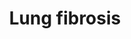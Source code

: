 ---
annotations:
- type: Disease Ontology
  value: pulmonary fibrosis
- type: Pathway Ontology
  value: respiratory system disease pathway
- type: Pathway Ontology
  value: carbon nanotube response pathway
authors:
- Fehrhart
- Penny
- Lindarieswijk
- Khanspers
- MaintBot
- Jmelius
- Egonw
- Mkutmon
communities:
- AOP
description: Lung fibrosis pathway linked to events (molecular initiating event, key
  events and associative events) in a putative Adverse Outcome Pathway for lung fibrosis.   Proteins
  on this pathway have targeted assays available via the [https://assays.cancer.gov/available_assays?wp_id=WP3624
  CPTAC Assay Portal]
last-edited: 2021-05-27
organisms:
- Homo sapiens
redirect_from:
- /index.php/Pathway:WP3624
- /instance/WP3624
schema-jsonld:
- '@context': https://schema.org/
  '@id': https://wikipathways.github.io/pathways/WP3624.html
  '@type': Dataset
  creator:
    '@type': Organization
    name: WikiPathways
  description: Lung fibrosis pathway linked to events (molecular initiating event,
    key events and associative events) in a putative Adverse Outcome Pathway for lung
    fibrosis.   Proteins on this pathway have targeted assays available via the [https://assays.cancer.gov/available_assays?wp_id=WP3624
    CPTAC Assay Portal]
  keywords:
  - TERC
  - production
  - TGF beta
  - Chondrocyte
  - CSF2
  - PDGFB
  - NF-KB
  - Matrix
  - CCR3
  - signaling
  - Cytokines
  - fibre assembly
  - PTX3
  - p38 MAPK
  - MMP2
  - FGF7
  - CEBPB
  - CCL5
  - MAPK
  - PLAU
  - differentiation
  - SFTPA2
  - NFE2L2
  - MUC5B
  - IL5
  - Oxidative Stress
  - Collagen producton
  - ELMOD2
  - FGF1
  - EDN1
  - CYSLTR2
  - SFTPC
  - NRF2
  - RTEL1
  - response
  - SERPINA1
  - EGF
  - SFTPA1
  - TNF
  - CCL3
  - TERT
  - IL13
  - FGF2
  - CSF3
  - PDGFA
  - CXCL2
  - activation
  - CCL2
  - CTGF
  - TGFB1
  - HMOX1
  - CMA1
  - Toll-like receptor
  - BMP7
  - Inflammation
  - MMP9
  - ELN
  - HGF
  - metalloproteinases
  - IL4
  - Coagulation disturbances
  - CCL4
  - DPP9
  - and inflammatory
  - IL12B
  - Chemokine signaling
  - TIMP1
  - Differentiation
  - Stress
  - SKIL
  - ROS
  - IL6
  - IL1B
  - IGF1
  - OBFC1
  - CCR2
  - FAM13A
  - MT2A
  - oxidase
  - ATP11A
  - CXCL8
  - Inflammasome
  - MECP2
  - GREM1
  - Pathway
  - DSP
  - NADPH
  - TGFA
  - SPP1
  - CCL11
  - SMAD7
  - CALCA
  - Apoptosis
  - PARN
  license: CC0
  name: Lung fibrosis
seo: CreativeWork
title: Lung fibrosis
wpid: WP3624
---